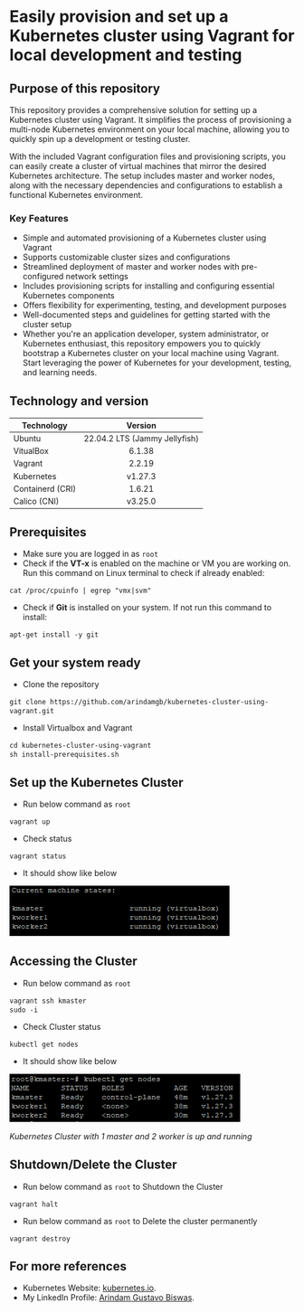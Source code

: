# Easily provision and set up a Kubernetes cluster using Vagrant for local development and testing

## Purpose of this repository

This repository provides a comprehensive solution for setting up a Kubernetes cluster using Vagrant. It simplifies the process of provisioning a multi-node Kubernetes environment on your local machine, allowing you to quickly spin up a development or testing cluster.

With the included Vagrant configuration files and provisioning scripts, you can easily create a cluster of virtual machines that mirror the desired Kubernetes architecture. The setup includes master and worker nodes, along with the necessary dependencies and configurations to establish a functional Kubernetes environment.

### Key Features
* Simple and automated provisioning of a Kubernetes cluster using Vagrant
* Supports customizable cluster sizes and configurations
* Streamlined deployment of master and worker nodes with pre-configured network settings
* Includes provisioning scripts for installing and configuring essential Kubernetes components
* Offers flexibility for experimenting, testing, and development purposes
* Well-documented steps and guidelines for getting started with the cluster setup
* Whether you're an application developer, system administrator, or Kubernetes enthusiast, this repository empowers you to quickly bootstrap a Kubernetes cluster on your local machine using Vagrant. Start leveraging the power of Kubernetes for your development, testing, and learning needs.


## Technology and version

| Technology  | Version |
| ------------- |:-------------:|
| Ubuntu     |  22.04.2 LTS (Jammy Jellyfish)   |
| VitualBox     | 6.1.38    |
| Vagrant     | 2.2.19    |
| Kubernetes      | v1.27.3     |
| Containerd (CRI)  |  1.6.21     |
| Calico (CNI)  |  v3.25.0     |


## Prerequisites
* Make sure you are logged in as `root`
* Check if the **VT-x** is enabled on the machine or VM you are working on. 
Run this command on Linux terminal to check if already enabled:
```
cat /proc/cpuinfo | egrep "vmx|svm"
```
* Check if **Git** is installed on your system. If not run this command to install: 
```
apt-get install -y git
```

## Get your system ready
* Clone the repository
```
git clone https://github.com/arindamgb/kubernetes-cluster-using-vagrant.git
```
* Install Virtualbox and Vagrant
```
cd kubernetes-cluster-using-vagrant
sh install-prerequisites.sh
```

## Set up the Kubernetes Cluster
* Run below command as `root`
```
vagrant up
```
* Check status
```
vagrant status
```
* It should show like below

![vagrant status](/images/vagrant-status.png "vagrant status")


## Accessing the Cluster
* Run below command as `root`
```
vagrant ssh kmaster
sudo -i
```
* Check Cluster status
```
kubectl get nodes
```
* It should show like below

![kubectl get nodes.](/images/get-nodes.png "kubectl get nodes")

_Kubernetes Cluster with 1 master and 2 worker is up and running_


## Shutdown/Delete the Cluster
* Run below command as `root` to Shutdown the Cluster
```
vagrant halt
```
* Run below command as `root` to Delete the cluster permanently
```
vagrant destroy
```

## For more references
* Kubernetes Website: [kubernetes.io](https://kubernetes.io/).
* My LinkedIn Profile: [Arindam Gustavo Biswas](https://www.linkedin.com/in/arindamgb/).
